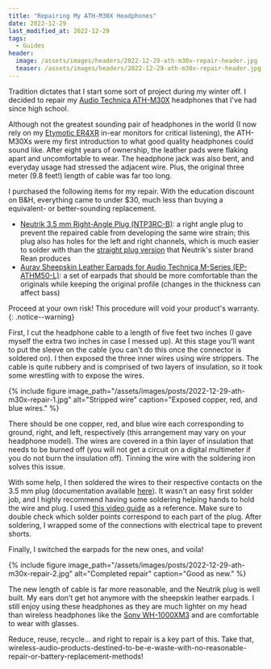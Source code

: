 ```yaml
---
title: "Repairing My ATH-M30X Headphones"
date: 2022-12-29
last_modified_at: 2022-12-29
tags:
  - Guides
header:
  image: /assets/images/headers/2022-12-29-ath-m30x-repair-header.jpg
  teaser: /assets/images/headers/2022-12-29-ath-m30x-repair-header.jpg
---
```


Tradition dictates that I start some sort of project during my winter off. I decided to repair my [Audio Technica ATH-M30X](https://www.audio-technica.com/en-us/ath-m30x) headphones that I've had since high school.

Although not the greatest sounding pair of headphones in the world (I now rely on my [Etymotic ER4XR](https://www.etymotic.com/product/er4xr-earphones/) in-ear monitors for critical listening), the ATH-M30Xs were my first introduction to what good quality headphones could sound like. After eight years of ownership, the leather pads were flaking apart and uncomfortable to wear. The headphone jack was also bent, and everyday usage had stressed the adjacent wire. Plus, the original three meter (9.8 feet!) length of cable was far too long.

I purchased the following items for my repair. With the education discount on B&H, everything came to under $30, much less than buying a equivalent- or better-sounding replacement.

* [Neutrik 3.5 mm Right-Angle Plug (NTP3RC-B)](https://www.neutrik.com/en/neutrik/products/plugs-jacks/plugs/3-5-mm-right-angle-stereo-plug): a right angle plug to prevent the repaired cable from developing the same wire strain; this plug also has holes for the left and right channels, which is much easier to solder with than the [straight plug version](https://www.rean-connectors.com/en/product/nys231-1) that Neutrik's sister brand Rean produces
* [Auray Sheepskin Leather Earpads for Audio Technica M-Series (EP-ATHM50-L)](https://www.aurayaudio.com/product/8112/Auray-EP_ATHM50_L-Genuine-Sheepskin-Leather-Ear-Pads-for-Audio_Technica-M_Series-Headphones-(Pair)): a set of earpads that should be more comfortable than the originals while keeping the original profile (changes in the thickness can affect bass)

Proceed at your own risk! This procedure will void your product's warranty.
{: .notice--warning}

First, I cut the headphone cable to a length of five feet two inches (I gave myself the extra two inches in case I messed up). At this stage you'll want to put the sleeve on the cable (you can't do this once the connector is soldered on). I then exposed the three inner wires using wire strippers. The cable is quite rubbery and is comprised of two layers of insulation, so it took some wrestling with to expose the wires.

{% include figure image_path="/assets/images/posts/2022-12-29-ath-m30x-repair-1.jpg" alt="Stripped wire" caption="Exposed copper, red, and blue wires." %}

There should be one copper, red, and blue wire each corresponding to ground, right, and left, respectively (this arrangement may vary on your headphone model). The wires are covered in a thin layer of insulation that needs to be burned off (you will not get a circuit on a digital multimeter if you do not burn the insulation off). Tinning the wire with the soldering iron solves this issue. 

With some help, I then soldered the wires to their respective contacts on the 3.5 mm plug (documentation available [here](https://www.neutrik.com/media/9305/download/bda-128---tiny-plug.pdf?v=1)). It wasn't an easy first solder job, and I highly recommend having some soldering helping hands to hold the wire and plug. I used [this video guide](https://youtu.be/RK416Ns_1fE) as a reference. Make sure to double check which solder points correspond to each part of the plug. After soldering, I wrapped some of the connections with electrical tape to prevent shorts.

Finally, I switched the earpads for the new ones, and voila! 

{% include figure image_path="/assets/images/posts/2022-12-29-ath-m30x-repair-2.jpg" alt="Completed repair" caption="Good as new." %}

The new length of cable is far more reasonable, and the Neutrik plug is well built. My ears don't get hot anymore with the sheepskin leather earpads. I still enjoy using these headphones as they are much lighter on my head than wireless headphones like the [Sony WH-1000XM3](https://www.sony.com/ug/electronics/headband-headphones/wh-1000xm3) and are comfortable to wear with glasses.

Reduce, reuse, recycle... and right to repair is a key part of this. Take that, wireless-audio-products-destined-to-be-e-waste-with-no-reasonable-repair-or-battery-replacement-methods!
